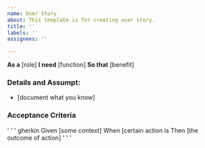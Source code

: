 ```yaml
---
name: User Story
about: This template is for creating user story.
title: ''
labels: ''
assignees: ''

---
```


**As a** [role]
**I need** [function]
**So that** [benefit]

### Details and Assumpt:
*  [document what you know]

### Acceptance Criteria

' ' ' gherkin 
Given [some context]
When [certain action is
Then  [the outcome of action] 
' ' '
